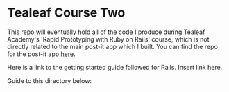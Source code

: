 # Tealeaf Course Two

This repo will eventually hold all of the code I produce during Tealeaf Academy's 'Rapid Prototyping with Ruby on Rails' course, which is not directly related to the main post-it app which I built. You can find the repo for the post-it app [here](http://liamseanbrady.wordpress.com).

Here is a link to the getting started guide followed for Rails. Insert link here.

Guide to this directory below: